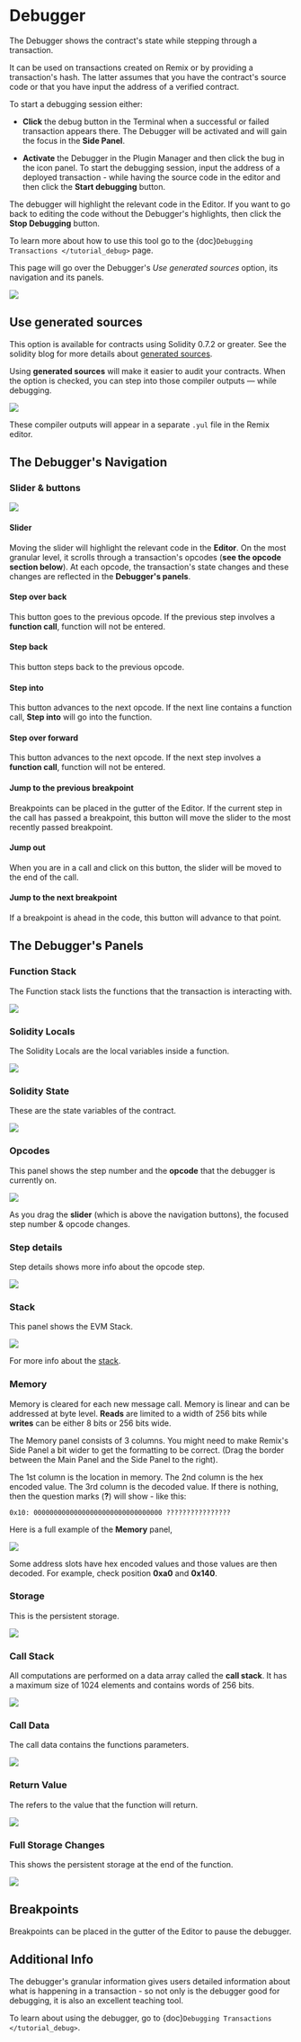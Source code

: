 # Debugger

The Debugger shows the contract's state while stepping through a transaction.

It can be used on transactions created on Remix or by providing a transaction's hash. The latter assumes that you have the contract's source code or that you have input the address of a verified contract.

To start a debugging session either:

- **Click** the debug button in the Terminal when a successful or failed transaction appears there. The Debugger will be activated and will gain the focus in the **Side Panel**.

- **Activate** the Debugger in the Plugin Manager and then click the bug in the icon panel. To start the debugging session, input the address of a deployed transaction - while having the source code in the editor and then click the **Start debugging** button.

The debugger will highlight the relevant code in the Editor. If you want to go back to editing the code without the Debugger's highlights, then click the **Stop Debugging** button.

To learn more about how to use this tool go to the {doc}`Debugging Transactions </tutorial_debug>` page.

This page will go over the Debugger's _Use generated sources_ option, its navigation and its panels.

![](images/a-debugger-overview.png)

## Use generated sources

This option is available for contracts using Solidity 0.7.2 or greater. See the solidity blog for more details about [generated sources](https://soliditylang.org/blog/2020/09/28/solidity-0.7.2-release-announcement/#:~:text=Notable%20New%20Features).

Using **generated sources** will make it easier to audit your contracts. When the option is checked, you can step into those compiler outputs — while debugging.

![](images/a-debug-use-gen-sources.png)

These compiler outputs will appear in a separate `.yul` file in the Remix editor.

## The Debugger's Navigation

### Slider & buttons

![](images/a-debug-nav.png)

#### Slider

Moving the slider will highlight the relevant code in the **Editor**. On the most granular level, it scrolls through a transaction's opcodes (**see the opcode section below**). At each opcode, the transaction's state changes and these changes are reflected in the **Debugger's panels**.

#### Step over back

This button goes to the previous opcode. If the previous step involves a **function call**, function will not be entered.

#### Step back

This button steps back to the previous opcode.

#### Step into

This button advances to the next opcode. If the next line contains a function call, **Step into** will go into the function.

#### Step over forward

This button advances to the next opcode. If the next step involves a **function call**, function will not be entered.

#### Jump to the previous breakpoint

Breakpoints can be placed in the gutter of the Editor. If the current step in the call has passed a breakpoint, this button will move the slider to the most recently passed breakpoint.

#### Jump out

When you are in a call and click on this button, the slider will be moved to the end of the call.

#### Jump to the next breakpoint

If a breakpoint is ahead in the code, this button will advance to that point.

## The Debugger's Panels

### Function Stack

The Function stack lists the functions that the transaction is interacting with.

![](images/a-debug-func-stack.png)

### Solidity Locals

The Solidity Locals are the local variables inside a function.

![](images/a-debug-sol-locals.png)

### Solidity State

These are the state variables of the contract.

![](images/a-debug-sol-state.png)

### Opcodes

This panel shows the step number and the **opcode** that the debugger is currently on.

![](images/a-debug-opcodes1.png)

As you drag the **slider** (which is above the navigation buttons), the focused step number & opcode changes.

### Step details

Step details shows more info about the opcode step.

![](images/a-debug-step-detail.png)

### Stack

This panel shows the EVM Stack.

![](images/a-debugger-panel-stack.png)

For more info about the [stack](<https://en.wikipedia.org/wiki/Stack_(abstract_data_type)>).

### Memory

Memory is cleared for each new message call. Memory is linear and can be addressed at byte level. **Reads** are limited to a width of 256 bits while **writes** can be either 8 bits or 256 bits wide.

The Memory panel consists of 3 columns. You might need to make Remix's Side Panel a bit wider to get the formatting to be correct. (Drag the border between the Main Panel and the Side Panel to the right).

The 1st column is the location in memory. The 2nd column is the hex encoded value. The 3rd column is the decoded value. If there is nothing, then the question marks (**?**) will show - like this:

```Shell
0x10: 00000000000000000000000000000000 ????????????????
```

Here is a full example of the **Memory** panel,

![](images/a-debugger-memory.png)

Some address slots have hex encoded values and those values are then decoded. For example, check position **0xa0** and **0x140**.

### Storage

This is the persistent storage.

![](images/a-debug-storage.png)

### Call Stack

All computations are performed on a data array called the **call stack**. It has a maximum size of 1024 elements and contains words of 256 bits.

![](images/a-debug-call-stack.png)

### Call Data

The call data contains the functions parameters.

![](images/a-debug-call-data.png)

### Return Value

The refers to the value that the function will return.

![](images/a-debug-return.png)

### Full Storage Changes

This shows the persistent storage at the end of the function.

![](images/a-debug-full-store-change.png)

## Breakpoints

Breakpoints can be placed in the gutter of the Editor to pause the debugger.

## Additional Info

The debugger's granular information gives users detailed information about what is happening in a transaction - so not only is the debugger good for debugging, it is also an excellent teaching tool.

To learn about using the debugger, go to {doc}`Debugging Transactions </tutorial_debug>`.
